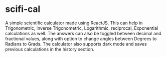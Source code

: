 # scifi-cal

A simple scientific calculator made using ReactJS. This can help in Trigonometric, Inverse Trigonometric, Logarithmic, reciprocal, Exponential calculations as well.
The answers can also be toggled between decimal and fractional values, along with option to change angles between Degrees to Radians to Grads.
The calculator also supports dark mode and saves previous calculations in the history section.
